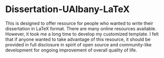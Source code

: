 # Dissertation-UAlbany-LaTeX

This is designed to offer resource for people who wanted to write their dissertation in LaTeX format.  There are many online resources available.  However, it took me a long time to develop my customized template.  I felt that if anyone wanted to take advantage of this resource, it should be provided in full disclosure in spirit of open source and community-like development for ongoing improvement of overall quality of life.
